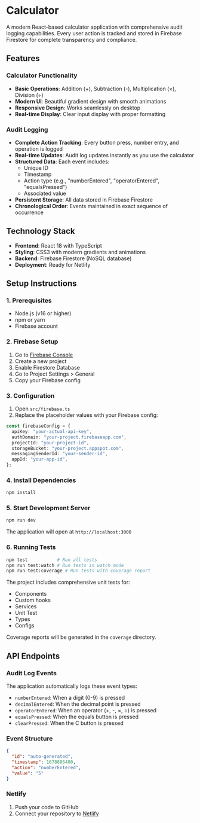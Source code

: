 # Calculator

A modern React-based calculator application with comprehensive audit logging capabilities. Every user action is tracked and stored in Firebase Firestore for complete transparency and compliance.

## Features

### Calculator Functionality

- **Basic Operations**: Addition (+), Subtraction (-), Multiplication (×), Division (÷)
- **Modern UI**: Beautiful gradient design with smooth animations
- **Responsive Design**: Works seamlessly on desktop
- **Real-time Display**: Clear input display with proper formatting

### Audit Logging

- **Complete Action Tracking**: Every button press, number entry, and operation is logged
- **Real-time Updates**: Audit log updates instantly as you use the calculator
- **Structured Data**: Each event includes:
  - Unique ID
  - Timestamp
  - Action type (e.g., "numberEntered", "operatorEntered", "equalsPressed")
  - Associated value
- **Persistent Storage**: All data stored in Firebase Firestore
- **Chronological Order**: Events maintained in exact sequence of occurrence

## Technology Stack

- **Frontend**: React 18 with TypeScript
- **Styling**: CSS3 with modern gradients and animations
- **Backend**: Firebase Firestore (NoSQL database)
- **Deployment**: Ready for Netlify

## Setup Instructions

### 1. Prerequisites

- Node.js (v16 or higher)
- npm or yarn
- Firebase account

### 2. Firebase Setup

1. Go to [Firebase Console](https://console.firebase.google.com/)
2. Create a new project
3. Enable Firestore Database
4. Go to Project Settings > General
5. Copy your Firebase config

### 3. Configuration

1. Open `src/firebase.ts`
2. Replace the placeholder values with your Firebase config:

```typescript
const firebaseConfig = {
  apiKey: "your-actual-api-key",
  authDomain: "your-project.firebaseapp.com",
  projectId: "your-project-id",
  storageBucket: "your-project.appspot.com",
  messagingSenderId: "your-sender-id",
  appId: "your-app-id",
};
```

### 4. Install Dependencies

```bash
npm install
```

### 5. Start Development Server

```bash
npm run dev
```

The application will open at `http://localhost:3000`

### 6. Running Tests

```bash
npm test           # Run all tests
npm run test:watch # Run tests in watch mode
npm run test:coverage # Run tests with coverage report
```

The project includes comprehensive unit tests for:

- Components
- Custom hooks
- Services
- Unit Test
- Types
- Configs

Coverage reports will be generated in the `coverage` directory.

## API Endpoints

### Audit Log Events

The application automatically logs these event types:

- `numberEntered`: When a digit (0-9) is pressed
- `decimalEntered`: When the decimal point is pressed
- `operatorEntered`: When an operator (+, -, ×, ÷) is pressed
- `equalsPressed`: When the equals button is pressed
- `clearPressed`: When the C button is pressed

### Event Structure

```json
{
  "id": "auto-generated",
  "timestamp": 1678886400,
  "action": "numberEntered",
  "value": "5"
}
```

### Netlify

1. Push your code to GitHub
2. Connect your repository to [Netlify](https://netlify.com/)
